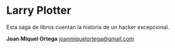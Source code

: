 # Larry Plotter

Esta saga de libros cuentan la historia de un hacker excepcional.

**Joan Miquel Ortega**
joanmiquelortega@gmail.com
